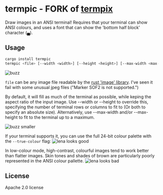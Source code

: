 # termpic - FORK of [termpix](https://github.com/hopey-dishwasher/termpix)

Draw images in an ANSI terminal! Requires that your terminal can show ANSI colours, and uses a font that can show the 'bottom half block' character (▄).

## Usage

```sh
cargo install termpic
termpic <file> [--width <width>] [--height <height>] [--max-width <max-width>] [--max-height <max-height>] [--true-color|--true-colour] [--output <file>]
```

![buzz](https://cloud.githubusercontent.com/assets/4640028/13073384/9d46b2e2-d4f2-11e5-9218-09f1a05bf296.png)

`file` can be any image file readable by the [rust 'image' library](https://github.com/PistonDevelopers/image).
I've seen it fail with some unusual jpeg files ("Marker SOF2 is not supported.")

By default, it will fill as much of the terminal as possible, while keping the aspect ratio of the input image.
Use --width or --height to override this, specifying the number of terminal rows or columns to fit to (Or both to specify an absolute size). Alternatively, use --max-width and/or --max-height to fit to the terminal up to a maximum.

![buzz smaller](https://cloud.githubusercontent.com/assets/4640028/13073404/b60d1410-d4f2-11e5-85c1-ccb6dc967eae.png)

If your terminal supports it, you can use the full 24-bit colour palette with the `--true-colour` flag:
![lena looks good](https://cloud.githubusercontent.com/assets/4640028/13419797/fa51cb88-dfd4-11e5-87c3-f8620cd67557.png)

In low-colour mode, high-contrast, colourful images tend to work better than flatter images. Skin tones and shades of brown are particularly poorly represented in the ANSI colour pallette.
![lena looks bad](https://cloud.githubusercontent.com/assets/4640028/13073360/705a85b0-d4f2-11e5-917a-fdb91e5e45b9.png)

## License

Apache 2.0 license
